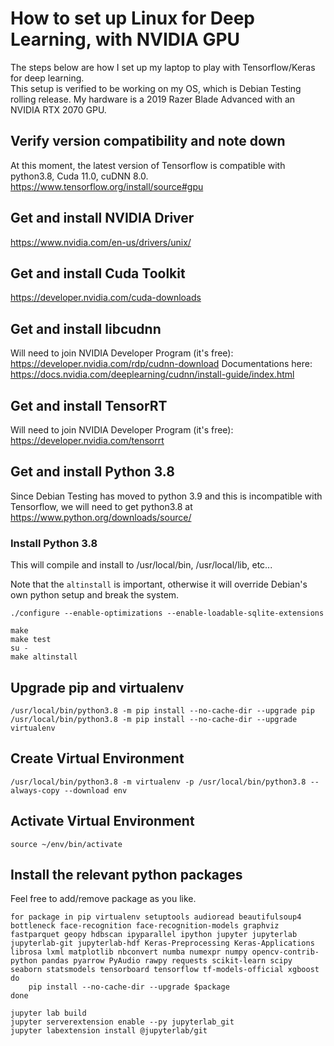 # How to set up Linux for Deep Learning, with NVIDIA GPU
The steps below are how I set up my laptop to play with Tensorflow/Keras for deep learning.  
This setup is verified to be working on my OS, which is Debian Testing rolling release.
My hardware is a 2019 Razer Blade Advanced with an NVIDIA RTX 2070 GPU.

## Verify version compatibility and note down
At this moment, the latest version of Tensorflow is compatible with python3.8, Cuda 11.0, cuDNN 8.0.
https://www.tensorflow.org/install/source#gpu

## Get and install NVIDIA Driver
https://www.nvidia.com/en-us/drivers/unix/

## Get and install Cuda Toolkit
https://developer.nvidia.com/cuda-downloads

## Get and install libcudnn
Will need to join NVIDIA Developer Program (it's free): https://developer.nvidia.com/rdp/cudnn-download
Documentations here: https://docs.nvidia.com/deeplearning/cudnn/install-guide/index.html

## Get and install TensorRT
Will need to join NVIDIA Developer Program (it's free): https://developer.nvidia.com/tensorrt

## Get and install Python 3.8
Since Debian Testing has moved to python 3.9 and this is incompatible with Tensorflow, we will need to get python3.8 at https://www.python.org/downloads/source/

### Install Python 3.8
This will compile and install to /usr/local/bin, /usr/local/lib, etc...

Note that the `altinstall` is important, otherwise it will override Debian's own python setup and break the system.

```shell
./configure --enable-optimizations --enable-loadable-sqlite-extensions 

make
make test
su -
make altinstall 
```

## Upgrade pip and virtualenv
```shell
/usr/local/bin/python3.8 -m pip install --no-cache-dir --upgrade pip
/usr/local/bin/python3.8 -m pip install --no-cache-dir --upgrade virtualenv
```

## Create Virtual Environment
```shell
/usr/local/bin/python3.8 -m virtualenv -p /usr/local/bin/python3.8 --always-copy --download env
```

## Activate Virtual Environment
```shell
source ~/env/bin/activate
```

## Install the relevant python packages
Feel free to add/remove package as you like.

```shell
for package in pip virtualenv setuptools audioread beautifulsoup4 bottleneck face-recognition face-recognition-models graphviz fastparquet geopy hdbscan ipyparallel ipython jupyter jupyterlab jupyterlab-git jupyterlab-hdf Keras-Preprocessing Keras-Applications librosa lxml matplotlib nbconvert numba numexpr numpy opencv-contrib-python pandas pyarrow PyAudio rawpy requests scikit-learn scipy seaborn statsmodels tensorboard tensorflow tf-models-official xgboost
do
    pip install --no-cache-dir --upgrade $package
done

jupyter lab build
jupyter serverextension enable --py jupyterlab_git
jupyter labextension install @jupyterlab/git
```
